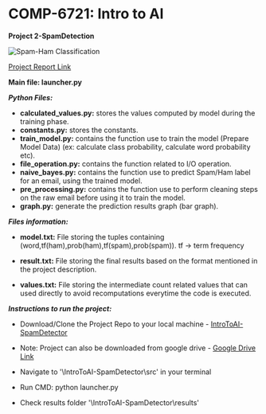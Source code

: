 # COMP-6721: Intro to AI 
**Project 2-SpamDetection**

![Spam-Ham Classification](https://1.bp.blogspot.com/-R4PgHVRlJvg/WhrDWjWy1AI/AAAAAAAAdCs/CMrnBlGaf6kSzm4TOQPN7y2Pf6E-QpGUACLcBGAs/s400/ml.PNG)

[Project Report Link](https://drive.google.com/file/d/1Iww6d5hz8D5X-D0Yn7l_kFIRkHc6RSSS/view)

**Main file: launcher.py**

_**Python Files:**_

- **calculated_values.py:** stores the values computed by model during the training phase.
- **constants.py:** stores the constants.
- **train_model.py:** contains the function use to train the model (Prepare Model Data) (ex: calculate class probability, calculate word probability etc).
- **file_operation.py:** contains the function related to I/O operation.
- **naive_bayes.py:** contains the function use to predict Spam/Ham label for an email, using the trained model.
- **pre_processing.py:** contains the function use to perform cleaning steps on the raw email before using it to train the model.
- **graph.py:** generate the prediction results graph (bar graph).


_**Files information:**_

- **model.txt:** File storing the tuples containing (word,tf(ham),prob(ham),tf(spam),prob(spam)). tf -> term frequency

- **result.txt:** File storing the final results based on the format mentioned in the project description.

- **values.txt:** File storing the intermediate count related values that can used directly to avoid recomputations everytime the code is executed.


_**Instructions to run the project:**_
* Download/Clone the Project Repo to your local machine - [IntroToAI-SpamDetector](https://github.com/apoorvsemwal/IntroToAI-SpamDetector.git)
* Note: Project can also be downloaded from google drive - [Google Drive Link](https://drive.google.com/drive/folders/1hFeO5xocprJfMTZcDSfcwEt-uOsAlrHS)

* Navigate to '\IntroToAI-SpamDetector\src' in your terminal

* Run CMD:
	python launcher.py
	
* Check results folder '\IntroToAI-SpamDetector\results'